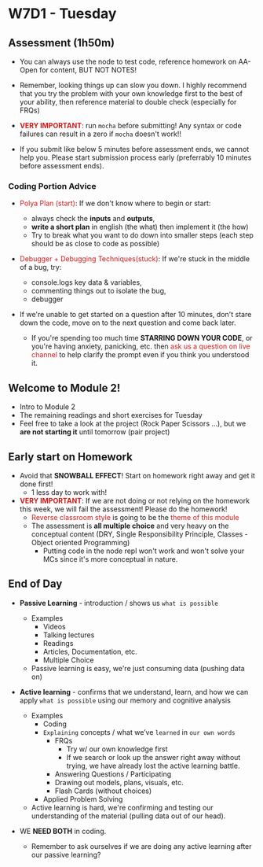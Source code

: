 # W7D1 - Tuesday

## Assessment (1h50m)
- You can always use the node to test code, reference homework on AA-Open for content, BUT NOT NOTES! 

- Remember, looking things up can slow you down. I highly recommend that you try the problem with your own knowledge first to the best of your ability, then reference material to double check (especially for FRQs)

- <span style="color:#cd1d1d;">**VERY IMPORTANT**</span>: run `mocha` before submitting! Any syntax or code failures can result in a zero if `mocha` doesn't work!!
  
- If you submit like below 5 minutes before assessment ends, we cannot help you. Please start submission process early (preferrably 10 minutes before assessment ends).

### Coding Portion Advice
- <span style="color:#cd1d1d;">Polya Plan (start)</span>: If we don't know where to begin or start:
  - always check the **inputs** and **outputs**, 
  - **write a short plan** in english (the what) then implement it (the how)
  - Try to break what you want to do down into smaller steps (each step should be as close to code as possible)

-  <span style="color:#cd1d1d;">Debugger + Debugging Techniques(stuck)</span>: If we're stuck in the middle of a bug, try:
   -  console.logs key data & variables,
   -  commenting things out to isolate the bug, 
   -  debugger 

- If we're unable to get started on a question after 10 minutes, don't stare down the code, move on to the next question and come back later.  
  - If you're spending too much time **STARRING DOWN YOUR CODE**, or you're having anxiety, panicking, etc. then <span style="color:#cd1d1d;">ask us a question on live channel</span> to help clarify the prompt even if you think you understood it.


## Welcome to Module 2!
- Intro to Module 2
- The remaining readings and short exercises for Tuesday
- Feel free to take a look at the project (Rock Paper Scissors ...), but we **are not starting it** until tomorrow (pair project) 

## Early start on Homework
- Avoid that **SNOWBALL EFFECT**! Start on homework right away and get it done first!
  - 1 less day to work with! 
- <span style="color:#cd1d1d;">**VERY IMPORTANT**</span>: If we are not doing or not relying on the homework this week, we will fail the assessment! Please do the homework!
  - <span style="color:#cd1d1d;">Reverse classroom style</span> is going to be the <span style="color:#cd1d1d;">theme of this module</span>
  - The assessment is **all multiple choice** and very heavy on the conceptual content (DRY, Single Responsibility Principle, Classes - Object oriented Programming)
    - Putting code in the node repl won't work and won't solve your MCs since it's more conceptual in nature.
	
## End of Day
- **Passive Learning** - introduction / shows us `what is possible`
  - Examples
    - Videos
    - Talking lectures
    - Readings
    - Articles, Documentation, etc.
    - Multiple Choice
  - Passive learning is easy, we're just consuming data (pushing data on)

- **Active learning** - confirms that we understand, learn, and how we can apply `what is possible` using our memory and cognitive analysis 
  - Examples
    - Coding
    - `Explaining` concepts / what we’ve `learned` in `our own words`
      - FRQs
        - Try w/ our own knowledge first
        - If we search or look up the answer right away without trying, we have already lost the active learning battle.
      - Answering Questions / Participating
      - Drawing out models, plans, visuals, etc.
      - Flash Cards (without choices)
    - Applied Problem Solving
  - Active learning is hard, we're confirming and testing our understanding of the material (pulling data out of our head).

- WE **NEED BOTH** in coding. 
  - Remember to ask ourselves if we are doing any active learning after our passive learning?